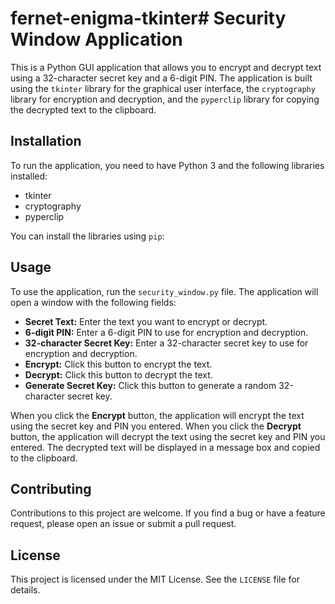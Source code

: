 # fernet-enigma-tkinter# Security Window Application

This is a Python GUI application that allows you to encrypt and decrypt text using a 32-character secret key and a 6-digit PIN. The application is built using the `tkinter` library for the graphical user interface, the `cryptography` library for encryption and decryption, and the `pyperclip` library for copying the decrypted text to the clipboard.

## Installation

To run the application, you need to have Python 3 and the following libraries installed:

- tkinter
- cryptography
- pyperclip

You can install the libraries using `pip`:


## Usage

To use the application, run the `security_window.py` file. The application will open a window with the following fields:

- **Secret Text:** Enter the text you want to encrypt or decrypt.
- **6-digit PIN:** Enter a 6-digit PIN to use for encryption and decryption.
- **32-character Secret Key:** Enter a 32-character secret key to use for encryption and decryption.
- **Encrypt:** Click this button to encrypt the text.
- **Decrypt:** Click this button to decrypt the text.
- **Generate Secret Key:** Click this button to generate a random 32-character secret key.

When you click the **Encrypt** button, the application will encrypt the text using the secret key and PIN you entered. When you click the **Decrypt** button, the application will decrypt the text using the secret key and PIN you entered. The decrypted text will be displayed in a message box and copied to the clipboard.

## Contributing

Contributions to this project are welcome. If you find a bug or have a feature request, please open an issue or submit a pull request.

## License

This project is licensed under the MIT License. See the `LICENSE` file for details.
